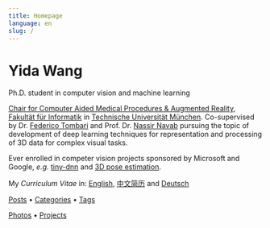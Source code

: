 ```yaml
---
title: Homepage
language: en
slug: /
---
```


# Yida Wang

Ph.D. student in computer vision and machine learning 

[Chair for Computer Aided Medical Procedures & Augmented Reality](http://campar.in.tum.de/WebHome), [Fakultät für Informatik](http://www.in.tum.de) in [Technische Universität München](https://www.tum.de/). 
Co-supervised by Dr. [Federico Tombari](http://campar.in.tum.de/Main/FedericoTombari) and Prof. Dr. [Nassir Navab](http://campar.in.tum.de/Main/NassirNavab) pursuing the topic of development of deep learning techniques for representation and processing of 3D data for complex visual tasks.

Ever enrolled in competer vision projects sponsored by Microsoft and Google, *e.g.* [tiny-dnn](https://github.com/tiny-dnn/tiny-dnn) and [3D pose estimation](https://github.com/opencv/opencv_contrib/tree/master/modules/cnn_3dobj).

My *Curriculum Vitae* in: [English](/resume_yida_en.pdf), [中文简历](/resume_yida_cn.pdf) and [Deutsch](/resume_yida_de.pdf)

[Posts](/posts/) &bull; [Categories](/categories/) &bull; [Tags](/tags/)

[Photos](/photos/) &bull; [Projects](/projects/)
